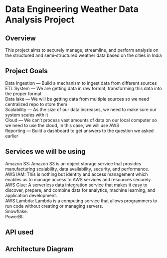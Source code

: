 # Data Engineering Weather Data Analysis Project

## **Overview**  
  This project aims to securely manage, streamline, and perform analysis on the structured and semi-structured weather data based on the cities in India  

## **Project Goals**  
  Data Ingestion — Build a mechanism to ingest data from different sources  
  ETL System — We are getting data in raw format, transforming this data into the proper format  
  Data lake — We will be getting data from multiple sources so we need centralized repo to store them  
  Scalability — As the size of our data increases, we need to make sure our system scales with it  
  Cloud — We can’t process vast amounts of data on our local computer so we need to use the cloud, in this case, we will use AWS  
  Reporting — Build a dashboard to get answers to the question we asked earlier  

## **Services we will be using**  
  Amazon S3: Amazon S3 is an object storage service that provides manufacturing scalability, data availability, security, and performance.  
  AWS IAM: This is nothing but identity and access management which enables us to manage access to AWS services and resources securely.  
  AWS Glue: A serverless data integration service that makes it easy to discover, prepare, and combine data for analytics, machine learning, and application development.  
  AWS Lambda: Lambda is a computing service that allows programmers to run code without creating or managing servers.  
  Snowflake:  
  PowerBI:  


## **API used**    


## **Architecture Diagram**    
